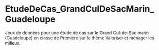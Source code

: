 # EtudeDeCas_GrandCulDeSacMarin_Guadeloupe
Jeux de données pour une étude de cas sur le Grand Cul-de-Sac marin (Guadeloupe) en classe de Première sur le thème Valoriser et ménager les milieux.

